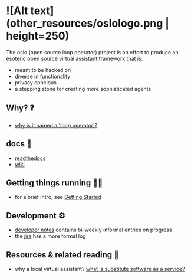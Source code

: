 # ![Alt text](other_resources/oslologo.png | height=250)
The oslo (open source loop operator) project is an effort to produce an esoteric open source virtual assistant framework that is:

- meant to be hacked on
- diverse in functionality
- privacy concious
- a stepping stone for creating more sophisticated agents

## Why? ❓
- [why is it named a 'loop operator'?](https://github.com/atomdog/oslo/wiki/Some-Background)
## docs 📖
- [readthedocs](oslo.readthedocs.io)
- [wiki](https://github.com/atomdog/oslo/wiki)

## Getting things running 👩‍💻
- for a brief intro, see [Getting Started](https://github.com/atomdog/oslo/wiki/Getting-Started)


## Development ⚙️
- [developer notes](devnotes.md) contains bi-weekly informal entries on progress
- the [jira](https://buspark.atlassian.net/jira/software/projects/OSLO/boards/25/roadmap) has a more formal log

## Resources & related reading 💭
- why a local virtual assistant? [what is substitute software as a service?](https://www.gnu.org/philosophy/who-does-that-server-really-serve.html)
